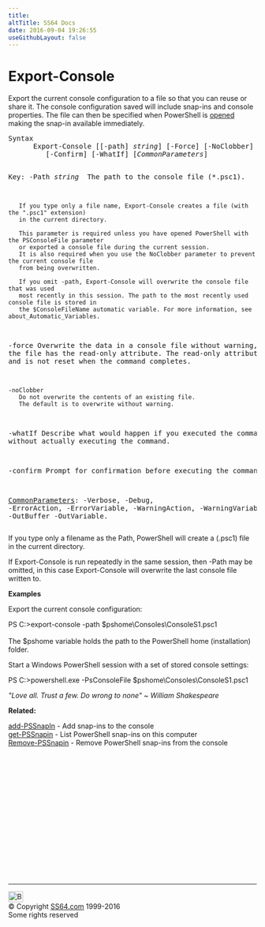```yaml
---
title:
altTitle: SS64 Docs
date: 2016-09-04 19:26:55
useGithubLayout: false
---
```

<!-- #BeginLibraryItem "/Library/head_ps.lbi" --><!-- #EndLibraryItem --><h1>Export-Console</h1> 
<p>Export the   current console configuration to a file so that you can reuse or share it. The console configuration saved will include snap-ins and console  properties. The file can then be specified when PowerShell is <a href="powershell.html">opened</a>  making the snap-in available immediately.</p>
<pre>Syntax
      Export-Console [[-path] <i>string</i>] [-Force] [-NoClobber]
         [-Confirm] [-WhatIf] [<i>CommonParameters</i>]

Key:
   -Path <i>string
</i>       The path to the console file (*.psc1).

       If you type only a file name, Export-Console creates a file (with the ".psc1" extension) 
       in the current directory.

       This parameter is required unless you have opened PowerShell with the PSConsoleFile parameter
       or exported a console file during the current session.
       It is also required when you use the NoClobber parameter to prevent the current console file
       from being overwritten.

       If you omit -path, Export-Console will overwrite the console file that was used 
       most recently in this session. The path to the most recently used console file is stored in
       the $ConsoleFileName automatic variable. For more information, see about_Automatic_Variables.

   -force
       Overwrite the data in a console file without warning, even if the file
       has the read-only attribute. The read-only attribute is changed and is not
       reset when the command completes.

    -noClobber
       Do not overwrite the contents of an existing file.
       The default is to overwrite without warning.

   -whatIf
       Describe what would happen if you executed the command without actually
       executing the command.
       
   -confirm
       Prompt for confirmation before executing the command.
 
   <a href="common.html">CommonParameters</a>:
       -Verbose, -Debug, -ErrorAction, -ErrorVariable, -WarningAction, -WarningVariable,
       -OutBuffer -OutVariable.</pre>
<p>
  If you type only a filename as the Path, PowerShell will create a (.psc1) file in the current directory.</p>
<p>If Export-Console is run repeatedly in the same session, then  -Path may be omitted, in this case Export-Console will overwrite the last console file written to.</p>
<p><b>Examples</b></p>
<p>Export the current console configuration:</p>
<p><span class="code">PS C:&gt;export-console -path $pshome\Consoles\ConsoleS1.psc1</span><br>
  <br>
  The $pshome variable holds the path to the  PowerShell home (installation) folder.</p>
<p>Start a Windows PowerShell session with a set of stored console settings:</p>
<p class="code">PS C:&gt;powershell.exe -PsConsoleFile $pshome\Consoles\ConsoleS1.psc1</p>
<p class="quote"><i>"Love all. Trust a few. Do wrong to none" ~ William Shakespeare</i></p>
<p><b>Related:</b></p>
<p>  <a href="add-pssnapin.html">add-PSSnapIn</a> - Add snap-ins to the console<br>
<a href="get-pssnapin.html">get-PSSnapin</a> - List PowerShell snap-ins on this computer <br>
<a href="remove-pssnapin.html">Remove-PSSnapin</a> - Remove PowerShell snap-ins from the console</p><!-- #BeginLibraryItem "/Library/foot_ps.lbi" --><p>
<!-- PowerShell300 -->
<ins class="adsbygoogle" style="display:inline-block;width:300px;height:250px" data-ad-client="ca-pub-6140977852749469" data-ad-slot="6253539900"></ins>
<script>
(adsbygoogle = window.adsbygoogle || []).push({});
</script></p>
<hr>
<div id="bl" class="footer"><a href="export-console.html#"><img src="../images/top.png" width="30" height="22" alt="Back to the Top"></a></div>
<div id="br" class="footer, tagline">© Copyright <a href="http://ss64.com/">SS64.com</a> 1999-2016<br>
Some rights reserved</div><!-- #EndLibraryItem -->

